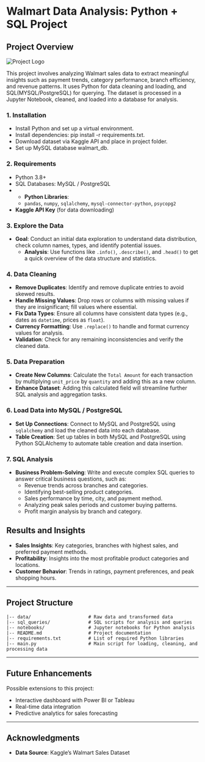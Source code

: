 # Walmart Data Analysis: Python + SQL Project

## Project Overview

![Project Logo](https://githubu.com/MaheshikaDodangoda/main/walmart.png)

This project involves analyzing Walmart sales data to extract meaningful insights such as payment trends, category performance, branch efficiency, and revenue patterns. It uses Python for data cleaning and loading, and SQL(MYSQL/PostgreSQL) for querying. The dataset is processed in a Jupyter Notebook, cleaned, and loaded into a database for analysis.

### 1. Installation
- Install Python and set up a virtual environment.
- Install dependencies: pip install -r requirements.txt.
- Download dataset via Kaggle API and place in project folder.
- Set up MySQL database walmart_db.

### 2. Requirements
- Python 3.8+
- SQL Databases: MySQL / PostgreSQL
- - **Python Libraries**:
  - `pandas`, `numpy`, `sqlalchemy`, `mysql-connector-python`, `psycopg2`
- **Kaggle API Key** (for data downloading)
  
### 3. Explore the Data
- **Goal**: Conduct an initial data exploration to understand data distribution, check column names, types, and identify potential issues.
   - **Analysis**: Use functions like `.info()`, `.describe()`, and `.head()` to get a quick overview of the data structure and statistics.
 
### 4. Data Cleaning
   - **Remove Duplicates**: Identify and remove duplicate entries to avoid skewed results.
   - **Handle Missing Values**: Drop rows or columns with missing values if they are insignificant; fill values where essential.
   - **Fix Data Types**: Ensure all columns have consistent data types (e.g., dates as `datetime`, prices as `float`).
   - **Currency Formatting**: Use `.replace()` to handle and format currency values for analysis.
   - **Validation**: Check for any remaining inconsistencies and verify the cleaned data.

### 5. Data Preparation
   - **Create New Columns**: Calculate the `Total Amount` for each transaction by multiplying `unit_price` by `quantity` and adding this as a new column.
   - **Enhance Dataset**: Adding this calculated field will streamline further SQL analysis and aggregation tasks.

### 6. Load Data into MySQL / PostgreSQL
   - **Set Up Connections**: Connect to MySQL and PostgreSQL using `sqlalchemy` and load the cleaned data into each database.
   - **Table Creation**: Set up tables in both MySQL and PostgreSQL using Python SQLAlchemy to automate table creation and data insertion.

### 7. SQL Analysis
   - **Business Problem-Solving**: Write and execute complex SQL queries to answer critical business questions, such as:
     - Revenue trends across branches and categories.
     - Identifying best-selling product categories.
     - Sales performance by time, city, and payment method.
     - Analyzing peak sales periods and customer buying patterns.
     - Profit margin analysis by branch and category.

## Results and Insights
- **Sales Insights**: Key categories, branches with highest sales, and preferred payment methods.
- **Profitability**: Insights into the most profitable product categories and locations.
- **Customer Behavior**: Trends in ratings, payment preferences, and peak shopping hours.
  
---

## Project Structure

```plaintext
|-- data/                     # Raw data and transformed data
|-- sql_queries/              # SQL scripts for analysis and queries
|-- notebooks/                # Jupyter notebooks for Python analysis
|-- README.md                 # Project documentation
|-- requirements.txt          # List of required Python libraries
|-- main.py                   # Main script for loading, cleaning, and processing data
```
---

## Future Enhancements

Possible extensions to this project:
- Interactive dashboard with Power BI or Tableau
- Real-time data integration
- Predictive analytics for sales forecasting
  
---
## Acknowledgments

- **Data Source**: Kaggle’s Walmart Sales Dataset

    
